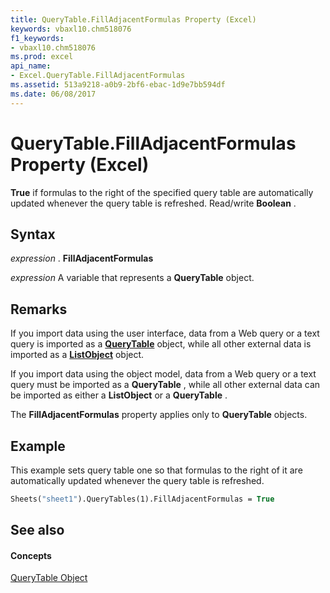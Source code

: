 ```yaml
---
title: QueryTable.FillAdjacentFormulas Property (Excel)
keywords: vbaxl10.chm518076
f1_keywords:
- vbaxl10.chm518076
ms.prod: excel
api_name:
- Excel.QueryTable.FillAdjacentFormulas
ms.assetid: 513a9218-a0b9-2bf6-ebac-1d9e7bb594df
ms.date: 06/08/2017
---
```



# QueryTable.FillAdjacentFormulas Property (Excel)

 **True** if formulas to the right of the specified query table are automatically updated whenever the query table is refreshed. Read/write **Boolean** .


## Syntax

 _expression_ . **FillAdjacentFormulas**

 _expression_ A variable that represents a **QueryTable** object.


## Remarks

If you import data using the user interface, data from a Web query or a text query is imported as a  **[QueryTable](Excel.QueryTable.md)** object, while all other external data is imported as a **[ListObject](Excel.ListObject.md)** object.

If you import data using the object model, data from a Web query or a text query must be imported as a  **QueryTable** , while all other external data can be imported as either a **ListObject** or a **QueryTable** .

The  **FillAdjacentFormulas** property applies only to **QueryTable** objects.


## Example

This example sets query table one so that formulas to the right of it are automatically updated whenever the query table is refreshed.


```vb
Sheets("sheet1").QueryTables(1).FillAdjacentFormulas = True
```


## See also


#### Concepts


[QueryTable Object](Excel.QueryTable.md)

